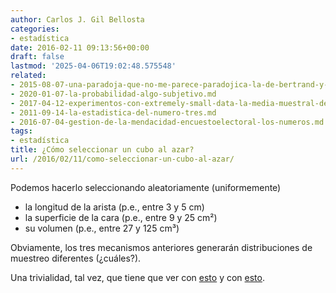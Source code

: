 ```yaml
---
author: Carlos J. Gil Bellosta
categories:
- estadística
date: 2016-02-11 09:13:56+00:00
draft: false
lastmod: '2025-04-06T19:02:48.575548'
related:
- 2015-08-07-una-paradoja-que-no-me-parece-paradojica-la-de-bertrand-y-una-pregunta.md
- 2020-01-07-la-probabilidad-algo-subjetivo.md
- 2017-04-12-experimentos-con-extremely-small-data-la-media-muestral-de-pocas-betas.md
- 2011-09-14-la-estadistica-del-numero-tres.md
- 2016-07-04-gestion-de-la-mendacidad-encuestoelectoral-los-numeros.md
tags:
- estadística
title: ¿Cómo seleccionar un cubo al azar?
url: /2016/02/11/como-seleccionar-un-cubo-al-azar/
---
```


Podemos hacerlo seleccionando aleatoriamente (uniformemente)

* la longitud de la arista (p.e., entre 3 y 5 cm)
* la superficie de la cara (p.e., entre 9 y 25 cm²)
* su volumen (p.e., entre 27 y 125 cm³)

Obviamente, los tres mecanismos anteriores generarán distribuciones de muestreo diferentes (¿cuáles?).

Una trivialidad, tal vez, que tiene que ver con [esto](https://en.wikipedia.org/wiki/Jeffreys_prior) y con [esto](http://www.datanalytics.com/2015/08/07/una-paradoja-que-no-me-parece-paradojica-la-de-bertrand-y-una-pregunta/).